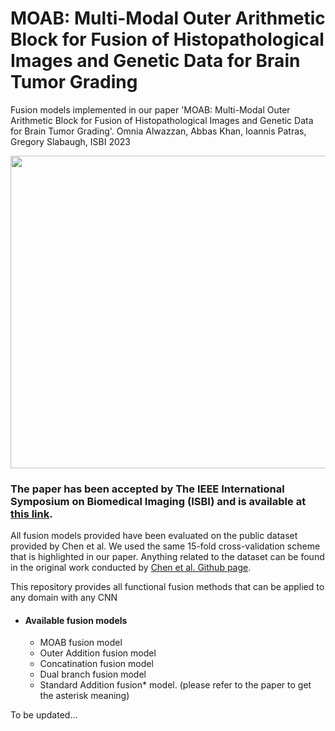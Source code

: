 # MOAB: Multi-Modal Outer Arithmetic Block for Fusion of Histopathological Images and Genetic Data for Brain Tumor Grading

Fusion models implemented in our paper 'MOAB: Multi-Modal Outer Arithmetic Block for Fusion of Histopathological Images and Genetic Data for Brain Tumor Grading'. Omnia Alwazzan, Abbas Khan, Ioannis Patras, Gregory Slabaugh, ISBI 2023


<p align="center">
  <img width="1000" height="500" src="https://github.com/omniaalwazzan/MOAB_ISBI2023/blob/main/MOAB_fusion.PNG">
</p>

### The paper has been accepted by The IEEE International Symposium on Biomedical Imaging (ISBI) and is available at [this link](https://www.eecs.qmul.ac.uk/~gslabaugh/publications/AlwazzanISBI2023.pdf).

All fusion models provided have been evaluated on the public dataset provided by Chen et al. We used the same 15-fold cross-validation scheme that is highlighted in our paper. Anything related to the dataset can be found in the original work conducted by [Chen et al. Github page](https://github.com/mahmoodlab/PathomicFusion/tree/master/data/TCGA_GBMLGG). 

This repository provides all functional fusion methods that can be applied to any domain with any CNN 

 * #### Available fusion models
    * MOAB fusion model
    * Outer Addition fusion model
    * Concatination fusion model  
    * Dual branch fusion model
    * Standard Addition fusion* model. (please refer to the paper to get the asterisk meaning)

To be updated...

